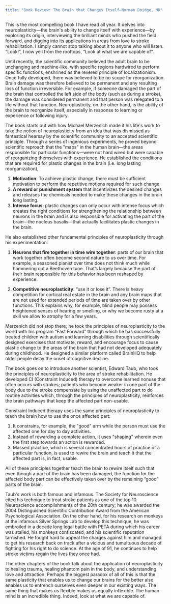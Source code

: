 ```yaml
---
title: "Book Review: The Brain that Changes Itself—Norman Doidge, MD"
---
```


This is the most compelling book I have read all year. It delves into neuroplasticity&mdash;the brain's ability to change itself with experience&mdash;by exploring its origin, interviewing the brilliant minds who pushed the field forward, and digging into its applications in areas from love to stroke rehabilitation. I simply cannot stop talking about it to anyone who will listen. “Look!”, I now yell from the rooftops, “Look at what we are capable of”.

Until recently, the scientific community believed the adult brain to be unchanging and machine-like, with specific regions hardwired to perform specific functions, enshrined as the revered principle of localizationism. Once fully developed, there was believed to be no scope for reorganization. Brain damage was therefore believed to be permanent and any resulting loss of function irreversible. For example, if someone damaged the part of the brain that controlled the left side of the body (such as during a stroke), the damage was considered permanent and that person was relegated to a life without that function. Neuroplasticity, on the other hand, is the ability of the brain to reorganize itself, especially in response to learning or experience or following injury.

The book starts out with how Michael Merzenich made it his life's work to take the notion of neuroplasticity from an idea that was dismissed as fantastical hearsay by the scientific community to an accepted scientific principle. Through a series of ingenious experiments, he proved beyond scientific reproach that the "maps" in the human brain&mdash;the areas responsible for particular functions&mdash;were not hard wired but were capable of reorganizing themselves with experience. He established the conditions that are required for plastic changes in the brain (i.e. long lasting reorganization), 

1. **Motivation**: To achieve plastic change, there must be sufficient motivation to perform the
repetitive motions required for such change
2. **A reward or punishment system** that incentivizes the desired changes and releases the chemicals needed to make these changes in the brain long lasting.
3. **Intense focus**: plastic changes can only occur with intense focus which creates the right conditions for strengthening the relationship between neurons in the brain and is also responsible for activating the part of the brain&mdash;the nucleus basalis&mdash;that actually facilitates plastic changes in the brain.

He also established other fundamental principles of neuroplasticity through his experimentation:
1. **Neurons that fire together in time wire together**: parts of our brain that work together often become second nature to us over time. For example, a seasoned pianist over time does not think much while hammering out a Beethoven tune. That’s largely because the part of their brain responsible for this behavior has been reshaped by experience.

2. **Competitive neuroplasticity**: “use it or lose it”. There is heavy competition for cortical real estate in the brain and any brain maps that are not used for extended periods of time are taken over by other functions. This explains why, for example, blind people may possess heightened senses of hearing or smelling, or why we become rusty at a skill we allow to atrophy for a few years.

Merzenich did not stop there; he took the principles of neuroplasticity to the world with his program “Fast Forward” through which he has successfully treated children with autism and learning disabilities through scientifically designed exercises that motivate, reward, and encourage focus to cause plastic change to the areas of the brain that had not developed adequately during childhood. He designed a similar platform called BrainHQ to help older people delay the onset of cognitive decline.

The book goes on to introduce another scientist, Edward Taub, who took the principles of neuroplasticity to the area of stroke rehabilitation. He developed CI (Constraint Induced) therapy to overcome learned nonuse that often occurs with strokes; patients who become weaker in one part of the body due to the stroke compensate by using the unaffected part to do routine activities which, through the principles of neuroplasticity, reinforces the brain pathways that keep the affected part non-usable.

Constraint Induced therapy uses the same principles of neuroplasticity to teach the brain how to use the once affected part:

1. It constrains, for example, the "good" arm while the person must use the affected one for day to day activities.
2. Instead of rewarding a complete action, it uses "shaping"  wherein even the first step towards an action is rewarded.
3. Massed practice, which is several concentrated hours of practice of a particular function, is used to rewire the brain and teach it that the affected part is, in fact, usable.

All of these principles together teach the brain to rewire itself such that even though a part of the brain has been damaged, the function for the affected body part can be effectively taken over by the remaining “good” parts of the brain.

Taub's work is both famous and infamous. The Society for Neuroscience cited his technique to treat stroke patients as one of the top 10 Neuroscience accomplishments of the 20th century; he was awarded the 2004 Distinguished Scientific Contribution Award from the American Psychological Association. On the other hand, for his research on monkeys at the infamous Silver Springs Lab to develop this technique, he was embroiled in a decade long legal battle with PETA during which his career was stalled, his monkeys confiscated, and his scientific reputation tarnished. He fought hard to appeal the charges against him and managed to get his research back on track after a vicious and tumultuous decade of fighting for his right to do science. At the age of 91, he continues to help stroke victims regain the lives they once had.

The other chapters of the book talk about the application of neuroplasticity to healing trauma, healing phantom pain in the body, and understanding love and attraction. Perhaps the biggest paradox of all of this is that the same plasticity that enables us to change our brains for the better also enables us to entrench ourselves even deeper in our existing ways. The same thing that makes us flexible makes us equally inflexible. The human mind is an incredible thing. Indeed, look at what we are capable of.
